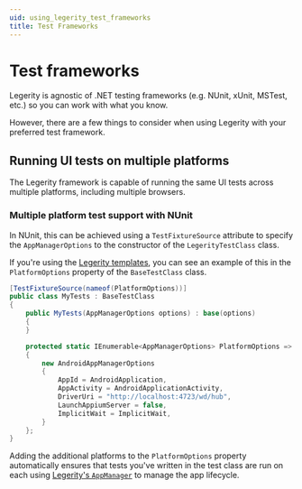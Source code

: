 ```yaml
---
uid: using_legerity_test_frameworks
title: Test Frameworks
---
```


# Test frameworks

Legerity is agnostic of .NET testing frameworks (e.g. NUnit, xUnit, MSTest, etc.) so you can work with what you know.

However, there are a few things to consider when using Legerity with your preferred test framework.

## Running UI tests on multiple platforms

The Legerity framework is capable of running the same UI tests across multiple platforms, including multiple browsers.

### Multiple platform test support with NUnit

In NUnit, this can be achieved using a `TestFixtureSource` attribute to specify the `AppManagerOptions` to the constructor of the `LegerityTestClass` class.

If you're using the [Legerity templates](xref:getting_started_quick_starts), you can see an example of this in the  `PlatformOptions` property of the `BaseTestClass` class.

```csharp
[TestFixtureSource(nameof(PlatformOptions))]
public class MyTests : BaseTestClass
{
    public MyTests(AppManagerOptions options) : base(options)
    {
    }

    protected static IEnumerable<AppManagerOptions> PlatformOptions => new List<AppManagerOptions>
    {
        new AndroidAppManagerOptions
        {
            AppId = AndroidApplication,
            AppActivity = AndroidApplicationActivity,
            DriverUri = "http://localhost:4723/wd/hub",
            LaunchAppiumServer = false,
            ImplicitWait = ImplicitWait,
        }
    };
}
```

Adding the additional platforms to the `PlatformOptions` property automatically ensures that tests you've written in the test class are run on each using [Legerity's `AppManager`](xref:using_legerity_app_manager) to manage the app lifecycle.
